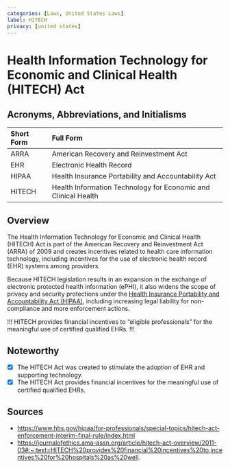 ```yaml
---
categories: [Laws, United States Laws]
label: HITECH
privacy: [united states]
---
```


# Health Information Technology for Economic and Clinical Health (HITECH) Act

## Acronyms, Abbreviations, and Initialisms

Short Form | Full Form
:--- | :---
ARRA | American Recovery and Reinvestment Act
EHR | Electronic Health Record
HIPAA | Health Insurance Portability and Accountability Act
HITECH | Health Information Technology for Economic and Clinical Health

## Overview

The Health Information Technology for Economic and Clinical Health (HITECH) Act is part of the American Recovery and Reinvestment Act (ARRA) of 2009 and creates incentives related to health care information technology, including incentives for the use of electronic health record (EHR) systems among providers.

Because HITECH legislation results in an expansion in the exchange of electronic protected health information (ePHI), it also widens the scope of privacy and security protections under the [Health Insurance Portability and Accountability Act (HIPAA)](/laws/hipaa.md), including increasing legal liability for non-compliance and more enforcement actions.

!!!
HITECH provides financial incentives to “eligible professionals” for the meaningful use of certified qualified EHRs.
!!!

## Noteworthy

- [x] The HITECH Act was created to stimulate the adoption of EHR and supporting technology.
- [x] The HITECH Act provides financial incentives for the meaningful use of certified qualified EHRs.

## Sources

- https://www.hhs.gov/hipaa/for-professionals/special-topics/hitech-act-enforcement-interim-final-rule/index.html
- https://journalofethics.ama-assn.org/article/hitech-act-overview/2011-03#:~:text=HITECH%20provides%20financial%20incentives%20to,incentives%20for%20hospitals%20as%20well.